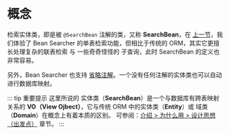 # 概念

检索实体类，即是被 `@SearchBean` 注解的类，又称 **SearchBean**，在 [上一节](/en/guide/start/use)，我们体验了 Bean Searcher 的单表检索功能，但相比于传统的 ORM，其实它更擅长处理复杂的联表检索 与 一些奇奇怪怪的 子查询，此时 SearchBean 的定义也非常容易。

另外，Bean Searcher 也支持 [省略注解](/en/guide/bean/aignore)。一个没有任何注解的实体类也可以自动进行数据库映射。

::: tip 重要提示
这里所说的 实体类（**SearchBean**）是一个与数据库有跨表映射关系的 **VO（View Ojbect）**，它与传统 ORM 中的实体类（**Entity**）或 域类（**Domain**）在概念上有着本质的区别。 
可参阅：[介绍 > 为什么用 > 设计思想（出发点）](/en/guide/info/why#设计思想-出发点) 章节。
:::
